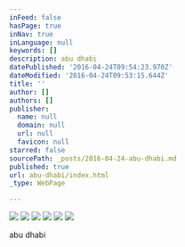 ```yaml
---
inFeed: false
hasPage: true
inNav: true
inLanguage: null
keywords: []
description: abu dhabi
datePublished: '2016-04-24T09:54:23.970Z'
dateModified: '2016-04-24T09:53:15.644Z'
title: ''
author: []
authors: []
publisher:
  name: null
  domain: null
  url: null
  favicon: null
starred: false
sourcePath: _posts/2016-04-24-abu-dhabi.md
published: true
url: abu-dhabi/index.html
_type: WebPage

---
```

![](https://the-grid-user-content.s3-us-west-2.amazonaws.com/b65cae34-c3b9-4f55-b2cf-46b2150f9157.jpg)
![](https://the-grid-user-content.s3-us-west-2.amazonaws.com/10f41264-7e73-4535-89ca-0524c7e13dd6.jpg)
![](https://the-grid-user-content.s3-us-west-2.amazonaws.com/329ea911-5ae6-4d6d-88d8-1aa584586a40.jpg)
![](https://the-grid-user-content.s3-us-west-2.amazonaws.com/b6d73315-6d3b-4894-98af-d1b5cb29ec23.jpg)
![](https://the-grid-user-content.s3-us-west-2.amazonaws.com/e07b17ac-9746-414b-a1b2-8e5b386f5296.jpg)
![](https://the-grid-user-content.s3-us-west-2.amazonaws.com/bb175c95-c542-499b-8b5a-c2e240cba439.jpg)

abu dhabi